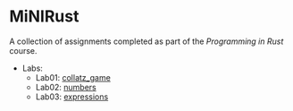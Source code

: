 # MiNIRust

A collection of assignments completed as part of the _Programming in Rust_ course.

- Labs:
  - Lab01: [collatz_game](https://github.com/adamgracikowski/MiNIRust/tree/main/Labs/Lab01/collatz_game)
  - Lab02: [numbers](https://github.com/adamgracikowski/MiNIRust/tree/main/Labs/Lab02/numbers)
  - Lab03: [expressions](https://github.com/adamgracikowski/MiNIRust/tree/main/Labs/Lab03/expressions)
